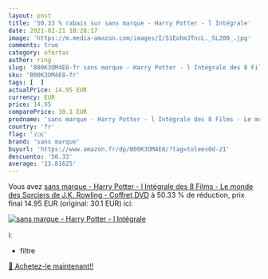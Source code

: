 ```yaml
---
layout: post
title: '50.33 % rabais sur sans marque - Harry Potter - l Intégrale'
date: 2021-02-21 18:28:17
image: 'https://m.media-amazon.com/images/I/51EohmJTncL._SL200_.jpg'
comments: true
category: ofertas
author: ring
slug: 'B00K3OM4E8-fr sans marque - Harry Potter - l Intégrale des 8 Films - Le...'
sku: 'B00K3OM4E8-fr'
tags: [  ]
actualPrice: 14.95 EUR
currency: EUR
price: 14.95
comparePrice: 30.1 EUR
prodname: 'sans marque - Harry Potter - l Intégrale des 8 Films - Le monde des Sorciers de J.K. Rowling - Coffret DVD'
country: 'fr'
flag: '🇫🇷'
brand: 'sans marque'
buyurl: 'https://www.amazon.fr/dp/B00K3OM4E8/?tag=tolees0d-21'
descuento: '50.33'
average: '13.81625'
---
```


Vous avez [sans marque - Harry Potter - l Intégrale des 8 Films - Le monde des Sorciers de J.K. Rowling - Coffret DVD](https://www.amazon.fr/dp/B00K3OM4E8/?tag=tolees0d-21)  à  50.33 % de réduction, prix final  14.95 EUR (original: 30.1 EUR) ici:

[![sans marque - Harry Potter - l Intégrale](https://m.media-amazon.com/images/I/51EohmJTncL._SL200_.jpg)](https://www.amazon.fr/dp/B00K3OM4E8/?tag=tolees0d-21)

ℹ️:

- filtre

[🛒 Achetez-le maintenant!!](https://www.amazon.fr/dp/B00K3OM4E8/?tag=tolees0d-21)
